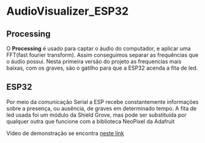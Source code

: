 # AudioVisualizer_ESP32
## Processing
  O **Processing** é usado para captar o áudio do computador, e aplicar uma FFT(fast fourier transform). Assim conseguimos separar as frequências que o áudio possui.
  Nesta primeira versão do projeto as frequencias mais baixas, com os graves, são o gatilho para que a ESP32 acenda a fita de led.
  
## ESP32
  Por meio da comunicação Serial a ESP recebe constantemente informações sobre a presença, ou ausência, de graves em determinado tempo. 
  A fita de led usada foi um módulo da Shield Grove, mas pode ser substituída por qualquer outra que funcione com a biblioteca NeoPixel da Adafruit

Vídeo de demonstração se encontra [neste link](https://www.youtube.com/watch?v=Zr_HBXlm1V4)
